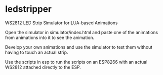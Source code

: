 # ledstripper
WS2812 LED Strip Simulator for LUA-based Animations

Open the simulator in simulator/index.html and paste one of the animations from animations into it to see the animation.

Develop your own animations and use the simulator to test them without having to touch an actual strip.

Use the scripts in esp to run the scripts on an ESP8266 with an actual WS2812 attached directly to the ESP.